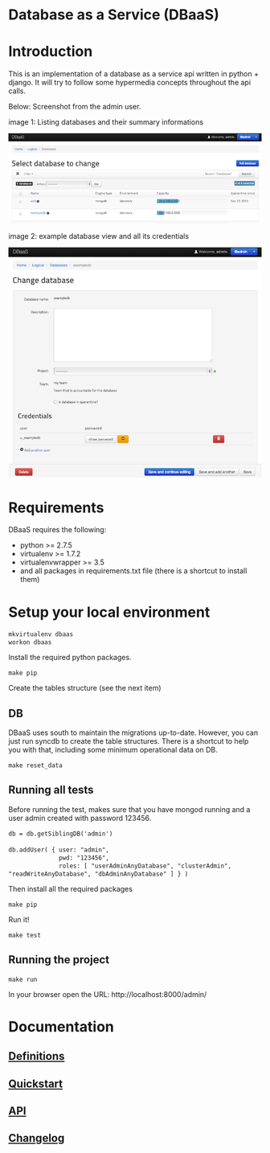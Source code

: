 Database as a Service (DBaaS)
===================================

Introduction
============

This is an implementation of a database as a service api written in python + django. It will try to follow some hypermedia concepts throughout the api calls.

Below: Screenshot from the admin user.

image 1: Listing databases and their summary informations

![Listing databases and their summary informations](doc/img/manage_dbs.png "Listing databases and their summary informations")

image 2: example database view and all its credentials

![alt text](doc/img/manage_one_db.png "exampledb database view and all its credentials")


Requirements
============

DBaaS requires the following:

* python >= 2.7.5
* virtualenv >= 1.7.2
* virtualenvwrapper >= 3.5
* and all packages in requirements.txt file (there is a shortcut to install them)


Setup your local environment
============================

    mkvirtualenv dbaas
    workon dbaas


Install the required python packages.

    make pip
    
Create the tables structure (see the next item)

## DB

DBaaS uses south to maintain the migrations up-to-date. However, you can
just run syncdb to create the table structures. There is a shortcut to help you with that, including 
some minimum operational data on DB.

    make reset_data

## Running all tests

Before running the test, makes sure that you have mongod running and a user admin created with password 123456.

    db = db.getSiblingDB('admin')

    db.addUser( { user: "admin",
                  pwd: "123456",
                  roles: [ "userAdminAnyDatabase", "clusterAdmin", "readWriteAnyDatabase", "dbAdminAnyDatabase" ] } )

Then install all the required packages

    make pip
    
Run it!

    make test

## Running the project

    make run

In your browser open the URL: http://localhost:8000/admin/


Documentation
=============

[Definitions](./doc/definitions.md)
-------------------------------------------

[Quickstart](./doc/quickstart.md)
-------------------------------------------

[API](./doc/API.md)
-------------------------------------------

[Changelog](./doc/changelog.md)
-------------------------------------------